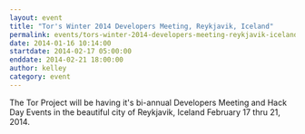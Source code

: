 ```yaml
---
layout: event
title: "Tor's Winter 2014 Developers Meeting, Reykjavik, Iceland"
permalink: events/tors-winter-2014-developers-meeting-reykjavik-iceland
date: 2014-01-16 10:14:00
startdate: 2014-02-17 05:00:00
enddate: 2014-02-21 18:00:00
author: kelley
category: event
---
```


The Tor Project will be having it's bi-annual Developers Meeting and Hack Day Events in the beautiful city of Reykjavik, Iceland February 17 thru 21, 2014.
